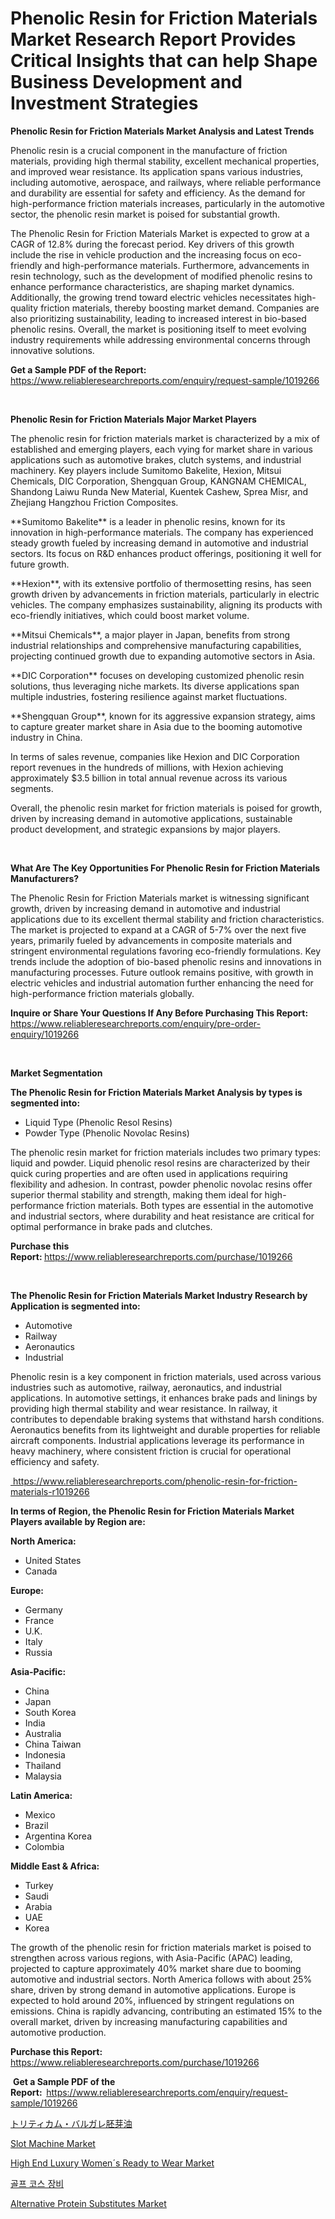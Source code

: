 <p><h1>Phenolic Resin for Friction Materials Market Research Report Provides Critical Insights that can help Shape Business Development and Investment Strategies</h1></p><p><strong>Phenolic Resin for Friction Materials Market Analysis and Latest Trends</strong></p>
<p><p>Phenolic resin is a crucial component in the manufacture of friction materials, providing high thermal stability, excellent mechanical properties, and improved wear resistance. Its application spans various industries, including automotive, aerospace, and railways, where reliable performance and durability are essential for safety and efficiency. As the demand for high-performance friction materials increases, particularly in the automotive sector, the phenolic resin market is poised for substantial growth.</p><p>The Phenolic Resin for Friction Materials Market is expected to grow at a CAGR of 12.8% during the forecast period. Key drivers of this growth include the rise in vehicle production and the increasing focus on eco-friendly and high-performance materials. Furthermore, advancements in resin technology, such as the development of modified phenolic resins to enhance performance characteristics, are shaping market dynamics. Additionally, the growing trend toward electric vehicles necessitates high-quality friction materials, thereby boosting market demand. Companies are also prioritizing sustainability, leading to increased interest in bio-based phenolic resins. Overall, the market is positioning itself to meet evolving industry requirements while addressing environmental concerns through innovative solutions.</p></p>
<p><strong>Get a Sample PDF of the Report:&nbsp;</strong> <a href="https://www.reliableresearchreports.com/enquiry/request-sample/1019266">https://www.reliableresearchreports.com/enquiry/request-sample/1019266</a></p>
<p>&nbsp;</p>
<p><strong>Phenolic Resin for Friction Materials Major Market Players</strong></p>
<p><p>The phenolic resin for friction materials market is characterized by a mix of established and emerging players, each vying for market share in various applications such as automotive brakes, clutch systems, and industrial machinery. Key players include Sumitomo Bakelite, Hexion, Mitsui Chemicals, DIC Corporation, Shengquan Group, KANGNAM CHEMICAL, Shandong Laiwu Runda New Material, Kuentek Cashew, Sprea Misr, and Zhejiang Hangzhou Friction Composites.</p><p>**Sumitomo Bakelite** is a leader in phenolic resins, known for its innovation in high-performance materials. The company has experienced steady growth fueled by increasing demand in automotive and industrial sectors. Its focus on R&D enhances product offerings, positioning it well for future growth.</p><p>**Hexion**, with its extensive portfolio of thermosetting resins, has seen growth driven by advancements in friction materials, particularly in electric vehicles. The company emphasizes sustainability, aligning its products with eco-friendly initiatives, which could boost market volume.</p><p>**Mitsui Chemicals**, a major player in Japan, benefits from strong industrial relationships and comprehensive manufacturing capabilities, projecting continued growth due to expanding automotive sectors in Asia.</p><p>**DIC Corporation** focuses on developing customized phenolic resin solutions, thus leveraging niche markets. Its diverse applications span multiple industries, fostering resilience against market fluctuations.</p><p>**Shengquan Group**, known for its aggressive expansion strategy, aims to capture greater market share in Asia due to the booming automotive industry in China.</p><p>In terms of sales revenue, companies like Hexion and DIC Corporation report revenues in the hundreds of millions, with Hexion achieving approximately $3.5 billion in total annual revenue across its various segments.</p><p>Overall, the phenolic resin market for friction materials is poised for growth, driven by increasing demand in automotive applications, sustainable product development, and strategic expansions by major players.</p></p>
<p>&nbsp;</p>
<p><strong>What Are The Key Opportunities For Phenolic Resin for Friction Materials Manufacturers?</strong></p>
<p><p>The Phenolic Resin for Friction Materials market is witnessing significant growth, driven by increasing demand in automotive and industrial applications due to its excellent thermal stability and friction characteristics. The market is projected to expand at a CAGR of 5-7% over the next five years, primarily fueled by advancements in composite materials and stringent environmental regulations favoring eco-friendly formulations. Key trends include the adoption of bio-based phenolic resins and innovations in manufacturing processes. Future outlook remains positive, with growth in electric vehicles and industrial automation further enhancing the need for high-performance friction materials globally.</p></p>
<p><strong>Inquire or Share Your Questions If Any Before Purchasing This Report:</strong> <a href="https://www.reliableresearchreports.com/enquiry/pre-order-enquiry/1019266">https://www.reliableresearchreports.com/enquiry/pre-order-enquiry/1019266</a></p>
<p>&nbsp;</p>
<p><strong>Market Segmentation</strong></p>
<p><strong>The Phenolic Resin for Friction Materials Market Analysis by types is segmented into:</strong></p>
<p><ul><li>Liquid Type (Phenolic Resol Resins)</li><li>Powder Type (Phenolic Novolac Resins)</li></ul></p>
<p><p>The phenolic resin market for friction materials includes two primary types: liquid and powder. Liquid phenolic resol resins are characterized by their quick curing properties and are often used in applications requiring flexibility and adhesion. In contrast, powder phenolic novolac resins offer superior thermal stability and strength, making them ideal for high-performance friction materials. Both types are essential in the automotive and industrial sectors, where durability and heat resistance are critical for optimal performance in brake pads and clutches.</p></p>
<p><strong>Purchase this Report:&nbsp;</strong><a href="https://www.reliableresearchreports.com/purchase/1019266">https://www.reliableresearchreports.com/purchase/1019266</a></p>
<p>&nbsp;</p>
<p><strong>The Phenolic Resin for Friction Materials Market Industry Research by Application is segmented into:</strong></p>
<p><ul><li>Automotive</li><li>Railway</li><li>Aeronautics</li><li>Industrial</li></ul></p>
<p><p>Phenolic resin is a key component in friction materials, used across various industries such as automotive, railway, aeronautics, and industrial applications. In automotive settings, it enhances brake pads and linings by providing high thermal stability and wear resistance. In railway, it contributes to dependable braking systems that withstand harsh conditions. Aeronautics benefits from its lightweight and durable properties for reliable aircraft components. Industrial applications leverage its performance in heavy machinery, where consistent friction is crucial for operational efficiency and safety.</p></p>
<p><a href="https://www.reliableresearchreports.com/phenolic-resin-for-friction-materials-r1019266">&nbsp;https://www.reliableresearchreports.com/phenolic-resin-for-friction-materials-r1019266</a></p>
<p><strong>In terms of Region, the Phenolic Resin for Friction Materials Market Players available by Region are:</strong></p>
<p>
    <p> <strong> North America: </strong>
        <ul>
            <li>United States</li>
            <li>Canada</li>
        </ul>
        </p> 
    <p> <strong> Europe: </strong>
        <ul>
            <li>Germany</li>
            <li>France</li>
            <li>U.K.</li>
            <li>Italy</li>
            <li>Russia</li>
        </ul>
        </p> 
    <p> <strong> Asia-Pacific: </strong>
        <ul>
            <li>China</li>
            <li>Japan</li>
            <li>South Korea</li>
            <li>India</li>
            <li>Australia</li>
            <li>China Taiwan</li>
            <li>Indonesia</li>
            <li>Thailand</li>
            <li>Malaysia</li>
        </ul>
        </p> 
    <p> <strong> Latin America: </strong>
        <ul>
            <li>Mexico</li>
            <li>Brazil</li>
            <li>Argentina Korea</li>
            <li>Colombia</li>
        </ul>
        </p> 
    <p> <strong> Middle East & Africa: </strong>
        <ul>
            <li>Turkey</li>
            <li>Saudi</li>
            <li>Arabia</li>
            <li>UAE</li>
            <li>Korea</li>
        </ul>
    </p>
    </p>
<p><p>The growth of the phenolic resin for friction materials market is poised to strengthen across various regions, with Asia-Pacific (APAC) leading, projected to capture approximately 40% market share due to booming automotive and industrial sectors. North America follows with about 25% share, driven by strong demand in automotive applications. Europe is expected to hold around 20%, influenced by stringent regulations on emissions. China is rapidly advancing, contributing an estimated 15% to the overall market, driven by increasing manufacturing capabilities and automotive production.</p></p>
<p><strong>Purchase this Report: </strong><a href="https://www.reliableresearchreports.com/purchase/1019266">https://www.reliableresearchreports.com/purchase/1019266</a></p>
<p>&nbsp;<strong>Get a Sample PDF of the Report:&nbsp;&nbsp;</strong><a href="https://www.reliableresearchreports.com/enquiry/request-sample/1019266">https://www.reliableresearchreports.com/enquiry/request-sample/1019266</a></p>
<p><strong></strong></p>
<p><p><a href="https://medium.com/@ethantreutel/%E3%82%B0%E3%83%AD%E3%83%BC%E3%83%90%E3%83%AB%E3%83%88%E3%83%AA%E3%83%86%E3%82%A3%E3%82%AF%E3%83%A0-%E3%83%B4%E3%83%AB%E3%82%AC%E3%83%BC%E3%83%AC-%E3%82%B8%E3%83%A3%E3%83%BC%E3%83%A0%E3%82%AA%E3%82%A4%E3%83%AB%E6%A5%AD%E7%95%8C%E3%81%AE%E5%88%86%E6%9E%90-%E3%82%B7%E3%82%A7%E3%82%A2-%E6%88%90%E9%95%B7-%E3%83%88%E3%83%AC%E3%83%B3%E3%83%89-%E3%81%8A%E3%82%88%E3%81%B32024%E5%B9%B4%E3%81%8B%E3%82%892031%E5%B9%B4%E3%81%BE%E3%81%A7%E3%81%AE%E4%BA%88%E6%B8%AC-1d85050d4b0d">トリティカム・バルガレ胚芽油</a></p><p><a href="https://github.com/ChiragRp1/Market-Research-Report-List-6/blob/main/slot-machine-market.md">Slot Machine Market</a></p><p><a href="https://medium.com/@kelleebernier12023/the-global-market-overview-of-the-high-end-luxury-women-s-ready-to-wear-market-provides-a-unique-3b468211f0d7">High End Luxury Women´s Ready to Wear Market</a></p><p><a href="https://medium.com/@melodyfunk1988/golf-course-equipment-market-%EC%9D%98-%EA%B8%80%EB%A1%9C%EB%B2%8C-%EC%8B%9C%EC%9E%A5-%EA%B0%9C%EC%9A%94%EB%8A%94-%EC%A0%84-%EC%84%B8%EA%B3%84-%EB%B0%8F-%EC%A3%BC%EC%9A%94-%EC%8B%9C%EC%9E%A5%EC%9D%98-%EC%82%B0%EC%97%85%EC%97%90-%EC%98%81%ED%96%A5%EC%9D%84-%EB%AF%B8%EC%B9%98%EB%8A%94-%EC%A3%BC%EC%9A%94-%ED%8A%B8%EB%A0%8C%EB%93%9C%EC%97%90-%EB%8C%80%ED%95%9C-%EB%8F%85%ED%8A%B9%ED%95%9C-%EA%B4%80%EC%A0%90%EC%9D%84-%EC%A0%9C%EA%B3%B5%ED%95%A9%EB%8B%88%EB%8B%A4-852450693ad0">골프 코스 장비</a></p><p><a href="https://github.com/KamrulHadi87/Market-Research-Report-List-1/blob/main/alternative-protein-substitutes-market.md">Alternative Protein Substitutes Market</a></p></p>